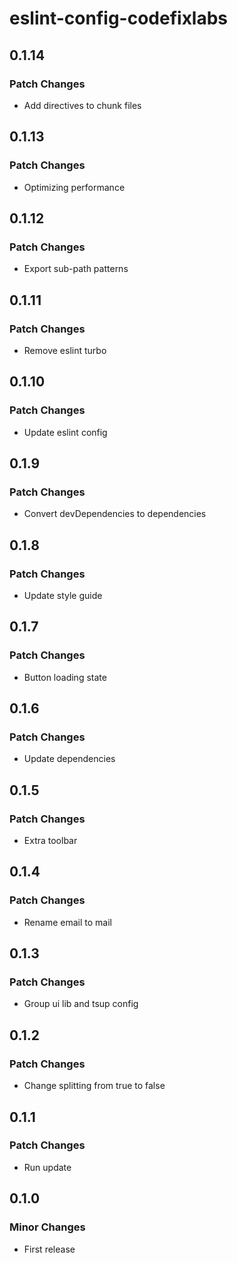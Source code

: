 # eslint-config-codefixlabs

## 0.1.14

### Patch Changes

- Add directives to chunk files

## 0.1.13

### Patch Changes

- Optimizing performance

## 0.1.12

### Patch Changes

- Export sub-path patterns

## 0.1.11

### Patch Changes

- Remove eslint turbo

## 0.1.10

### Patch Changes

- Update eslint config

## 0.1.9

### Patch Changes

- Convert devDependencies to dependencies

## 0.1.8

### Patch Changes

- Update style guide

## 0.1.7

### Patch Changes

- Button loading state

## 0.1.6

### Patch Changes

- Update dependencies

## 0.1.5

### Patch Changes

- Extra toolbar

## 0.1.4

### Patch Changes

- Rename email to mail

## 0.1.3

### Patch Changes

- Group ui lib and tsup config

## 0.1.2

### Patch Changes

- Change splitting from true to false

## 0.1.1

### Patch Changes

- Run update

## 0.1.0

### Minor Changes

- First release
